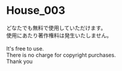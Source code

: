 # House_003

どなたでも無料で使用していただけます。  
使用にあたり著作権料は発生いたしません。  
<br>
It's free to use.  
There is no charge for copyright purchases.
<br>
Thank you
